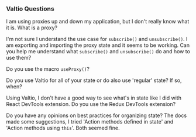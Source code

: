 ### Valtio Questions

I am using proxies up and down my application, but I don't really know what it is. What is a proxy?

I'm not sure I understand the use case for `subscribe()` and `unsubscribe()`. I am exporting and importing the proxy state and it seems to be working. Can you help me understand what `subscribe()` and `unsubscribe()` do and how to use them?

Do you use the macro `useProxy()`?

Do you use Valtio for all of your state or do also use 'regular' state? If so, when?

Using Valtio, I don't have a good way to see what's in state like I did with React DevTools extension.
Do you use the Redux DevTools extension?

Do you have any opinions on best practices for organizing state? The docs made some suggestions, I tried 'Action methods defined in state' and 'Action methods using `this`'. Both seemed fine.